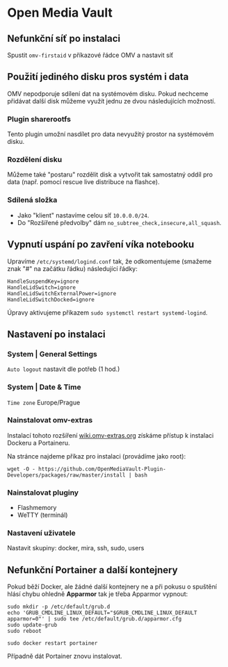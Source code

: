 # Open Media Vault

## Nefunkční síť po instalaci
Spustit `omv-firstaid` v příkazové řádce OMV a nastavit síť

## Použití jediného disku pros systém i data
OMV nepodporuje sdílení dat na systémovém disku.
Pokud nechceme přidávat další disk můžeme využít jednu ze dvou následujících možností.

### Plugin sharerootfs
Tento plugin umožní nasdílet pro data nevyužitý prostor na systémovém disku.

### Rozdělení disku
Můžeme také "postaru" rozdělit disk a vytvořit tak samostatný oddíl pro data (např. pomocí rescue live distribuce na flashce).

### Sdílená složka
- Jako "klient" nastavíme celou síť `10.0.0.0/24`.
- Do "Rozšířené předvolby" dám `no_subtree_check,insecure,all_squash`.

## Vypnutí uspání po zavření víka notebooku
Upravíme `/etc/systemd/logind.conf` tak, že odkomentujeme (smažeme znak "#" na začátku řádku) následující řádky:
```
HandleSuspendKey=ignore
HandleLidSwitch=ignore
HandleLidSwitchExternalPower=ignore
HandleLidSwitchDocked=ignore
```
Úpravy aktivujeme příkazem
`sudo systemctl restart systemd-logind`.

## Nastavení po instalaci

### System | General Settings
`Auto logout` nastavit dle potřeb (1 hod.)

### System | Date & Time
`Time zone` Europe/Prague

### Nainstalovat omv-extras
Instalací tohoto rozšíření [wiki.omv-extras.org](https://wiki.omv-extras.org) získáme přístup k instalaci Dockeru a Portaineru.

Na stránce najdeme příkaz pro instalaci (provádíme jako root):

`wget -O - https://github.com/OpenMediaVault-Plugin-Developers/packages/raw/master/install | bash`

### Nainstalovat pluginy
- Flashmemory
- WeTTY (terminál)

### Nastavení uživatele
Nastavit skupiny: docker, mira, ssh, sudo, users

## Nefunkční Portainer a další kontejnery
Pokud běží Docker, ale žádné další kontejnery ne a při pokusu o spuštění hlásí chybu ohledně **Apparmor** tak je třeba Apparmor vypnout:
```
sudo mkdir -p /etc/default/grub.d
echo 'GRUB_CMDLINE_LINUX_DEFAULT="$GRUB_CMDLINE_LINUX_DEFAULT apparmor=0"' | sudo tee /etc/default/grub.d/apparmor.cfg
sudo update-grub
sudo reboot

sudo docker restart portainer
```
Případně dát Portainer znovu instalovat.
